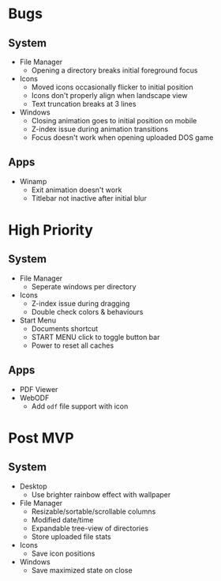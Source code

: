 # Bugs

## System

- File Manager
  - Opening a directory breaks initial foreground focus
- Icons
  - Moved icons occasionally flicker to initial position
  - Icons don't properly align when landscape view
  - Text truncation breaks at 3 lines
- Windows
  - Closing animation goes to initial position on mobile
  - Z-index issue during animation transitions
  - Focus doesn't work when opening uploaded DOS game

## Apps

- Winamp
  - Exit animation doesn't work
  - Titlebar not inactive after initial blur

# High Priority

## System

- File Manager
  - Seperate windows per directory
- Icons
  - Z-index issue during dragging
  - Double check colors & behaviours
- Start Menu
  - Documents shortcut
  - START MENU click to toggle button bar
  - Power to reset all caches

## Apps

- PDF Viewer
- WebODF
  - Add `odf` file support with icon

# Post MVP

## System

- Desktop
  - Use brighter rainbow effect with wallpaper
- File Manager
  - Resizable/sortable/scrollable columns
  - Modified date/time
  - Expandable tree-view of directories
  - Store uploaded file stats
- Icons
  - Save icon positions
- Windows
  - Save maximized state on close
